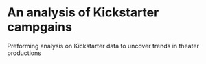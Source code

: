 # An analysis of Kickstarter campgains

Preforming analysis on Kickstarter data to uncover trends in theater productions 
